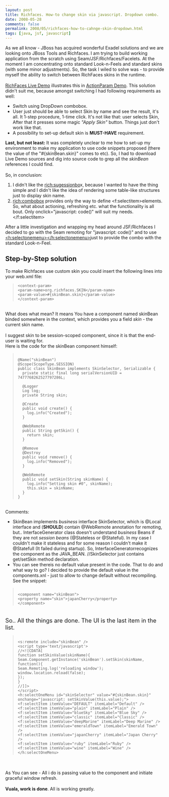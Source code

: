 ```yaml
---
layout: post
title: Richfaces. How-to change skin via javascript. Dropdown combo.
date: 2008-05-28
comments: false
permalink: 2008/05/richfaces-how-to-cahnge-skin-dropdown.html
tags: [java, jsf, javascript]
---
```


As we all know - JBoss has acquired wonderful Exadel solutions and we are looking onto JBoss Tools and Richfaces. I am trying to build working application from the scratch using Seam/JSF/Richfaces/Facelets. At the moment I am concentrating onto standard Look-n-Feels and standard skins (with some minor adjustments). So, the task I wiled to solve was - to provide myself the ability to switch between RichFaces skins in the runtime.<br /><br /><a href="http://livedemo.exadel.com/richfaces-demo/index.jsp">RichFaces Live Demo</a> illustrates this in <a href="http://livedemo.exadel.com/richfaces-demo/richfaces/actionparam.jsf">ActionParam Demo</a>. This solution didn't suit me, because amongst switching I had following requirements as well:<br /><ul><li>Switch using DropDown combobox.</li><li>User just should be able to select Skin by name and see the result, it's all. It 1-step procedure, 1-time click. It's not like that: user selects Skin, After that it presses some magic <span style="font-style: italic;">"Apply Skin"</span> button. Things just don't work like that.</li><li>A possibility to set-up default skin is <span style="font-weight: bold;">MUST-HAVE</span> requirement.</li></ul><span style="font-weight: bold;">Last, but not least:</span> It was completely unclear to me how to set-up my environment to make my application to use code snippets proposed (there the value of the "#{skinBean.skin}" comes to etc). So, I had to download Live Demo sources and dig into source code to grep all the <span style="font-style: italic;">skinBean</span> references I could find.<br /><br />So, in conclusion:<br /><ol><li>I didn't like the <a href="http://www.jboss.org/file-access/default/members/jbossrichfaces/freezone/docs/devguide/en/html_single/index.html#suggestionbox">rich:sugessionbo</a>x, because I wanted to have the thing simple and I didn't like the idea of rendering some table-like structures just to display skin name.<br /></li><li><a href="http://www.jboss.org/file-access/default/members/jbossrichfaces/freezone/docs/devguide/en/html_single/index.html#comboBox">rich:combobox</a> provides only the way to define <f:selectitem>elements. So, what about actioning, refreshing etc. what the functionality is all bout. Only onclick="javascript: code()" will suit my needs.</f:selectitem></li></ol>After a little investigation and wrapping my head around JSF/Richfaces I decided to go with the Seam remoting for "javascript: code()" and to use <a href="http://exadel.com/tutorial/jsf/jsftags-guide.html#selectone"><h:selectonemenu></h:selectonemenu></a>just to provide the combo with the standard Look-n-Feel.<br /><h2>Step-by-Step solution</h2>To make Richfaces use custom skin you could insert the following lines into your web.xml file:

<blockquote><pre><code>&lt;context-param&gt;<br />&lt;param-name&gt;org.richfaces.SKIN&lt;/param-name&gt;<br />&lt;param-value&gt;#{skinBean.skin}&lt;/param-value&gt;<br />&lt;/context-param&gt;</code></pre></blockquote><br />What does what mean? It means You have a component named skinBean binded somewhere in the context, which provides you a field <span style="font-style: italic;">skin</span> - the current skin name.<br /><br />I suggest skin to be session-scoped component, since it is that the end-user is waiting for.<br />Here is the code for the skinBean component himself:

<blockquote><pre><code class="java"> <br />@Name("skinBean")<br />@Scope(ScopeType.SESSION)<br />public class SkinBean implements SkinSelector, Serializable {<br />  private static final long serialVersionUID = 7477768262527797286L;<br /><br />  @Logger<br />  Log log;<br />  private String skin;<br /><br />  @Create<br />  public void create() {<br />    log.info("Created");<br />  }<br /><br />  @WebRemote<br />  public String getSkin() {<br />    return skin;<br />  }<br /><br />  @Remove<br />  @Destroy<br />  public void remove() {<br />    log.info("Removed");<br />  }<br /><br />  @WebRemote<br />  public void setSkin(String skinName) {<br />    log.info("Setting skin #0", skinName);<br />    this.skin = skinName;<br />  }<br />}<br /></code></pre></blockquote><br />Comments:

<ul><li>SkinBean implements <span style="font-style: italic;">business  </span>interface SkinSelector, which is @Local interface and (<span style="font-weight: bold;">SHOULD</span>) contain @WebRemote annotation for remoting, but.. InterfaceGenerator class doesn't understand <span style="font-style: italic;">business </span>Beans if they are not <span style="font-style: italic;">session beans</span> (@Stateless or @Stateful). In my case I couldn't make it stateless and for some reason I couldn't make it @Statefull (It failed during startup). So, InterfaceGeneratorrecognizes the component as the JAVA_BEAN. //SkinSelector just contains get/setSkin method declaration.<br /></li><li>You can see thereis no default value present in the code. That to do and what way to go? I decided to provide the default value in the components.xnl - just to allow to change default without recompiling. See the snippet:</li></ul><blockquote><pre><code class="xml"> <br />&lt;component name="skinBean"&gt;<br />&lt;property name="skin"&gt;japanCherry&lt;/property&gt;<br />&lt;/component&gt;<br /></code></pre></blockquote><span style="font-size:130%;"><br />So.. All the things are done. The UI is the last item in the list.</span>

<blockquote><pre><code class="html"> <br />&lt;s:remote include="skinBean" /&gt;<br />&lt;script type='text/javascript'&gt;<br />//&lt;![CDATA[<br />function setSkinValue(skinName){<br />Seam.Component.getInstance('skinBean').setSkin(skinName, function(){<br />Seam.Remoting.log('reloading window');<br />window.location.reload(false);<br />});<br />}<br />//]]&gt;<br />&lt;/script&gt;<br />&lt;h:selectOneMenu id="skinSelector" value="#{skinBean.skin}"<br />onchange="javascript: setSkinValue(this.value);"&gt;<br />&lt;f:selectItem itemValue="DEFAULT" itemLabel="Default" /&gt;<br />&lt;f:selectItem itemValue="plain" itemLabel="Plain" /&gt;<br />&lt;f:selectItem itemValue="blueSky" itemLabel="Blue Sky" /&gt;<br />&lt;f:selectItem itemValue="classic" itemLabel="Classic" /&gt;<br />&lt;f:selectItem itemValue="deepMarine" itemLabel="Deep Marine" /&gt;<br />&lt;f:selectItem itemValue="emeraldTown" itemLabel="Emerald Town" /&gt;<br />&lt;f:selectItem itemValue="japanCherry" itemLabel="Japan Cherry" /&gt;<br />&lt;f:selectItem itemValue="ruby" itemLabel="Ruby" /&gt;<br />&lt;f:selectItem itemValue="wine" itemLabel="Wine" /&gt;<br />&lt;/h:selectOneMenu&gt;<br /></code></pre></blockquote><br /><br />As You can see - All i do is passing value to the component and initiate graceful window refresh.<br /><br /><span style="font-weight: bold;">Vuala, work is done</span>. All is working greatly.
